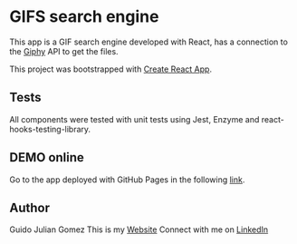 # GIFS search engine

This app is a GIF search engine developed with React, has a connection to the [Giphy](https://giphy.com/) API to get the files.

This project was bootstrapped with [Create React App](https://github.com/facebook/create-react-app).

## Tests

All components were tested with unit tests using Jest, Enzyme and react-hooks-testing-library.

## DEMO online

Go to the app deployed with GitHub Pages in the following [link](https://acojuli.github.io/react-gifexpertapp/).

## Author

Guido Julian Gomez
This is my [Website](https://acojuli.com.ar)
Connect with me on [LinkedIn](https://www.linkedin.com/in/guidojuliangomez/)
